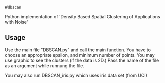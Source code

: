 #`dbscan`

Python implementation of 'Density Based Spatial Clustering of Applications with Noise'


## Usage

Use the main file "DBSCAN.py" and call the main function. You have to choose an appropriate epsilon, and minimum number of points.
You may use graphic to see the clusters (if the data is 2D.)
Pass the name of the file as an argument while runnung the file.

You may also run DBSCAN_iris.py which uses iris data set (from UCI)